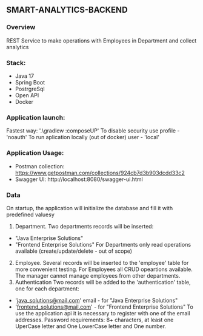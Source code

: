 ## SMART-ANALYTICS-BACKEND

### Overview
REST Service to make operations with Employees in Department and collect analytics

### Stack:
- Java 17
- Spring Boot
- PostrgreSql
- Open API
- Docker

### Application launch:
Fastest way: '.\gradlew :composeUP'
To disable security use profile - 'noauth'
To run aplication locally (out of docker) user - 'local'

### Application Usage:
- Postman collection: https://www.getpostman.com/collections/924cb7d3b903dcdd33c2
- Swagger UI: http://localhost:8080/swagger-ui.html

### Data
On startup, the application will initialize the database and fill it with predefined valuesy
1. Department.
  Two departments records will be inserted:
  - "Java Enterprise Solutions"
  - "Frontend Enterprise Solutions"
  For Departments only read operations available (create/update/delete - out of scope)
2. Employee.
  Several records will be inserted to the 'employee' table for more convenient testing.
  For Employees all CRUD opeartions available. The manager cannot manage employees from other departments.
3. Authentication
  Two records will be added to the 'authentication' table, one for each department:
  - 'java_solutions@mail.com' email - for "Java Enterprise Solutions"
  - 'frontend_solutions@mail.com' - for "Frontend Enterprise Solutions"
  To use the application api it is necessary to register with one of the email addresses. 
  Password requirements: 8+ characters, at least one UperCase letter and One LowerCase letter and One number.

